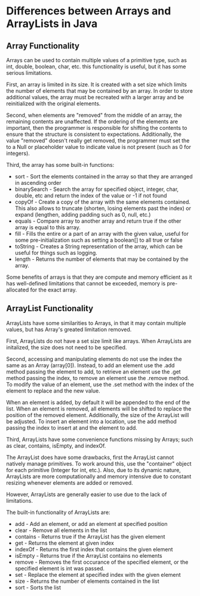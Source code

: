 # Differences between Arrays and ArrayLists in Java

## Array Functionality
Arrays can be used to contain multiple values of a primitive type, such as int, double, boolean, char, etc. this
functionality is useful, but it has some serious limitations.

First, an array is limited in its size. It is created with a set size which limits the number of elements that may be
contained by an array. In order to store additional values, the array must be recreated with a larger array and be
reinitialized with the original elements.

Second, when elements are "removed" from the middle of an array, the remaining contents are unaffected. If the ordering
of the elements are important, then the programmer is responsible for shifting the contents to ensure that the structure
is consistent to expectations. Additionally, the value "removed" doesn't really get removed, the programmer must set the
to a Null or placeholder value to indicate value is not present (such as 0 for integers).

Third, the array has some built-in functions: 
 - sort - Sort the elements contained in the array so that they are arranged in ascending order
 - binarySearch - Search the array for specified object, integer, char, double, etc and return the index of the value or -1 if not found
 - copyOf - Create a copy of the array with the same elements contained. This also allows to truncate (shorten, losing elements past the index) or expand (lengthen, adding padding such as 0, null, etc.)
 - equals - Compare array to another array and return true if the other array is equal to this array.
 - fill - Fills the entire or a part of an array with the given value, useful for some pre-initialization such as setting a boolean[] to all true or false 
 - toString - Creates a String representation of the array, which can be useful for things such as logging.
 - length - Returns the number of elements that may be contained by the array.

Some benefits of arrays is that they are compute and memory efficient as it has well-defined limitations that cannot be
exceeded, memory is pre-allocated for the exact array.

## ArrayList Functionality
ArrayLists have some similarities to Arrays, in that it may contain multiple values, but has Array's greated limitation
removed.

First, ArrayLists do not have a set size limit like arrays. When ArrayLists are initalized, the size does not need to be
specified. 

Second, accessing and manipulating elements do not use the index the same as an Array (array[0]). Instead,
to add an element use the .add method passing the element to add, to retrieve an element use the .get method passing
the index, to remove an element use the .remove method. To modify the value of an element, use the .set method with the 
index of the element to replace and the new value.

When an element is added, by default it will be appended to the end of the list. When an element is removed, all elements
will be shifted to replace the position of the removed element. Additionally, the size of the ArrayList will be adjusted.
To insert an element into a location, use the add method passing the index to insert at and the element to add.

Third, ArrayLists have some convenience functions missing by Arrays; such as clear, contains, isEmpty, and indexOf.

The ArrayList does have some drawbacks, first the ArrayList cannot natively manage primitives. To work around this, use
the "container" object for each primitive (Integer for int, etc.). Also, due to its dynamic nature, ArrayLists are more
computationally and memory intensive due to constant resizing whenever elements are added or removed.

However, ArrayLists are generally easier to use due to the lack of limitations.

The built-in functionality of ArrayLists are:
 - add - Add an element, or add an element at specified position
 - clear - Remove all elements in the list
 - contains - Returns true if the ArrayList has the given element
 - get - Returns the element at given index
 - indexOf - Returns the first index that contains the given element
 - isEmpty - Returns true if the ArrayList contains no elements
 - remove - Removes the first occurance of the specified element, or the specified element is int was passed.
 - set - Replace the element at specified index with the given element
 - size - Returns the number of elements contained in the list
 - sort - Sorts the list
